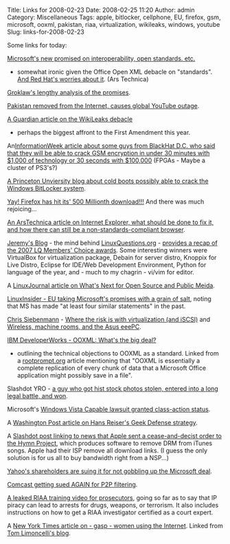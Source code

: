 Title: Links for 2008-02-23
Date: 2008-02-25 11:20
Author: admin
Category: Miscellaneous
Tags: apple, bitlocker, cellphone, EU, firefox, gsm, microsoft, ooxml, pakistan, riaa, virtualization, wikileaks, windows, youtube
Slug: links-for-2008-02-23

Some links for today:

[Microsoft's new promised on interoperability, open standards.
etc.](http://arstechnica.com/news.ars/post/20080221-microsoft-launches-new-open-standards-interoperability-push.html)
- somewhat ironic given the Office Open XML debacle on "standards". [And
Red Hat's worries about
it](http://arstechnica.com/journals/linux.ars/2008/02/21/red-hat-not-impressed-with-microsofts-interoperability-plans).
(Ars Technica)

[Groklaw's lengthy analysis of the
promises](http://www.groklaw.net/article.php?story=20080221184924826).

[Pakistan removed from the Internet, causes global YouTube
outage](http://blogs.zdnet.com/threatchaos/).

[A Guardian article on the WikiLeaks
debacle](http://www.guardian.co.uk/theguardian/2008/feb/23/internet.usa)
- perhaps the biggest affront to the First Amendment this year.

An[InformationWeek article about some guys from BlackHat D.C. who said
that they will be able to crack GSM encryption in under 30 minutes with
$1,000 of technology or 30 seconds with
$100,000](http://www.informationweek.com/story/showArticle.jhtml?articleID=206800800&cid=RSSfeed_IWK_All)
(FPGAs - Maybe a cluster of PS3's?)

[A Princeton Unviersity blog about cold boots possibly able to crack the
Windows BitLocker system](http://citp.princeton.edu/memory/).

[Yay! Firefox has hit its' 500 Millionth
download!!!](http://blog.mozilla.com/blog/2008/02/21/500-million-firefox-downloads-complete-500-million-grains-in-progress/)
And there was much rejoicing...

[An ArsTechnica article on Internet Explorer, what should be done to fix
it, and how there can still be a non-standards-compliant
browser](http://arstechnica.com/news.ars/post/20080219-opera-browser-market-isnt-functioning-thanks-to-microsoft.html).

[Jeremy's Blog](http://jeremy.linuxquestions.org/) - the mind behind
[LinuxQuestions.org](http://www.linuxquestions.org/) - [provides a recap
of the 2007 LQ Members' Choice
awards](http://jeremy.linuxquestions.org/2008/02/21/2007-linuxquestionsorg-members-choice-award-winners/).
Some interesting winners were VirtualBox for virtualization package,
Debain for server distro, Knoppix for Live Distro, Eclipse for IDE/Web
Development Environment, Python for language of the year, and - much to
my chagrin - vi/vim for editor.

A [LinuxJournal article on What's Next for Open Source and Public
Meida](http://www.linuxjournal.com/content/whats-next-open-source-and-public-media).

[LinuxInsider - EU taking Microsoft's promises with a grain of
salt](http://www.linuxinsider.com/rsstory/61803.html), noting that MS
has made "at least four similar statements" in the past.

[Chris Siebenmann](http://utcc.utoronto.ca/~cks/space/blog/) - [Where
the risk is with virtualization (and
iSCSI)](http://utcc.utoronto.ca/~cks/space/blog/tech/SharingRisk) and
[Wireless, machine rooms, and the Asus
eeePC](http://utcc.utoronto.ca/~cks/space/blog/sysadmin/WirelessMachineRoom).

[IBM DeveloperWorks - OOXML: What's the big
deal?](http://www.ibm.com/developerworks/library/x-ooxmlstandard.html?ca=dgr-lnxw06OOXMLBigDeal&S_TACT=105AGX59&S_CMP=GR)
- outlining the technical objections to OOXML as a standard. Linked from
a [rootprompt.org](http://rootprompt.org/article.php3?article=11548)
article mentioning that "OOXML is essentially a complete replication of
every chunk of data that a Microsoft Office application might possibly
save in a file".

Slashdot YRO - [a guy who got hist stock photos stolen, entered into a
long legal battle, and
won](http://yro.slashdot.org/article.pl?sid=08/02/25/0159250&from=rss).

Microsoft's [Windows Vista Capable lawsuit granted class-action
status](http://seattlepi.nwsource.com/business/352442_vista23.html).

A [Washington Post article on Hans Reiser's Geek Defense
strategy](http://www.washingtonpost.com/wp-dyn/content/article/2008/02/23/AR2008022300693.html).

A [Slashdot post linking to news that Apple sent a cease-and-decist
order to the Hymn
Project](http://apple.slashdot.org/article.pl?sid=08/02/23/1915254&from=rss),
which produces software to remove DRM from iTunes songs. Apple had their
ISP remove all download links. (I guess the only solution is for us all
to buy bandwidth right from a NSP...)

[Yahoo's shareholders are suing it for not gobbling up the Microsoft
deal](http://news.yahoo.com/s/ap/20080222/ap_on_hi_te/yahoo_shareholder_lawsuit).

[Comcast getting sued AGAIN for P2P
filtering](http://arstechnica.com/news.ars/post/20080220-disgruntled-customer-sues-comcast-over-p2p-throttling.html).

[A leaked RIAA training video for
prosecutors](http://blog.wired.com/music/2008/02/riaa-training-v.html),
going so far as to say that IP piracy can lead to arrests for drugs,
weapons, or terrorism. It also includes instructions on how to get a
RIAA investigator certified as a court expert.

A [New York Times article on - gasp - women using the
Internet](http://www.nytimes.com/2008/02/21/fashion/21webgirls.html?_r=2&oref=slogin&oref=slogin).
Linked from [Tom Limoncelli's blog](http://yesthattom.livejournal.com).
